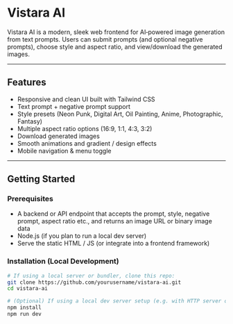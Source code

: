 # Vistara AI

Vistara AI is a modern, sleek web frontend for AI‑powered image generation from text prompts. Users can submit prompts (and optional negative prompts), choose style and aspect ratio, and view/download the generated images.

---

## Features

- Responsive and clean UI built with Tailwind CSS  
- Text prompt + negative prompt support  
- Style presets (Neon Punk, Digital Art, Oil Painting, Anime, Photographic, Fantasy)  
- Multiple aspect ratio options (16:9, 1:1, 4:3, 3:2)  
- Download generated images  
- Smooth animations and gradient / design effects  
- Mobile navigation & menu toggle  

---

## Getting Started

### Prerequisites

- A backend or API endpoint that accepts the prompt, style, negative prompt, aspect ratio etc., and returns an image URL or binary image data  
- Node.js (if you plan to run a local dev server)  
- Serve the static HTML / JS (or integrate into a frontend framework)

### Installation (Local Development)

```bash
# If using a local server or bundler, clone this repo:
git clone https://github.com/yourusername/vistara-ai.git
cd vistara-ai

# (Optional) If using a local dev server setup (e.g. with HTTP server or bundler), install dependencies:
npm install
npm run dev
